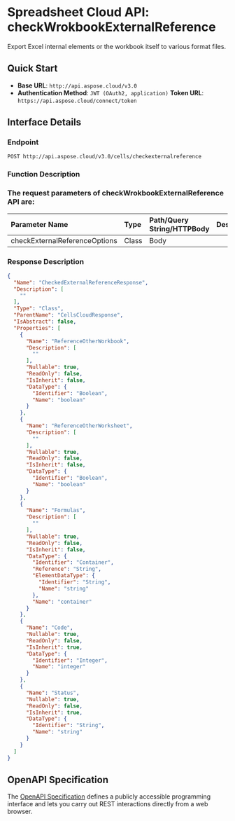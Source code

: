 # **Spreadsheet Cloud API: checkWrokbookExternalReference**

Export Excel internal elements or the workbook itself to various format files. 


## **Quick Start**

- **Base URL**: `http://api.aspose.cloud/v3.0`
- **Authentication Method**: `JWT (OAuth2, application)`  **Token URL**: `https://api.aspose.cloud/connect/token`
## **Interface Details**

### **Endpoint** 

```
POST http://api.aspose.cloud/v3.0/cells/checkexternalreference
```
### **Function Description**

### The request parameters of **checkWrokbookExternalReference** API are: 

| Parameter Name | Type | Path/Query String/HTTPBody | Description | 
| :- | :- | :- |:- | 
|checkExternalReferenceOptions|Class|Body||

### **Response Description**
```json
{
  "Name": "CheckedExternalReferenceResponse",
  "Description": [
    ""
  ],
  "Type": "Class",
  "ParentName": "CellsCloudResponse",
  "IsAbstract": false,
  "Properties": [
    {
      "Name": "ReferenceOtherWorkbook",
      "Description": [
        ""
      ],
      "Nullable": true,
      "ReadOnly": false,
      "IsInherit": false,
      "DataType": {
        "Identifier": "Boolean",
        "Name": "boolean"
      }
    },
    {
      "Name": "ReferenceOtherWorksheet",
      "Description": [
        ""
      ],
      "Nullable": true,
      "ReadOnly": false,
      "IsInherit": false,
      "DataType": {
        "Identifier": "Boolean",
        "Name": "boolean"
      }
    },
    {
      "Name": "Formulas",
      "Description": [
        ""
      ],
      "Nullable": true,
      "ReadOnly": false,
      "IsInherit": false,
      "DataType": {
        "Identifier": "Container",
        "Reference": "String",
        "ElementDataType": {
          "Identifier": "String",
          "Name": "string"
        },
        "Name": "container"
      }
    },
    {
      "Name": "Code",
      "Nullable": true,
      "ReadOnly": false,
      "IsInherit": true,
      "DataType": {
        "Identifier": "Integer",
        "Name": "integer"
      }
    },
    {
      "Name": "Status",
      "Nullable": true,
      "ReadOnly": false,
      "IsInherit": true,
      "DataType": {
        "Identifier": "String",
        "Name": "string"
      }
    }
  ]
}
```


## OpenAPI Specification

The [OpenAPI Specification](https://reference.aspose.cloud/cells/#/DataCheckingController/CheckWrokbookExternalReference) defines a publicly accessible programming interface and lets you carry out REST interactions directly from a web browser.
